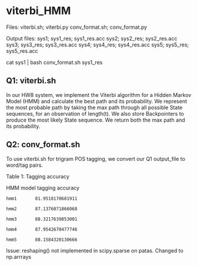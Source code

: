 # viterbi_HMM

Files:
viterbi.sh; viterbi.py
conv_format.sh; conv_format.py

Output files:
  sys1; sys1_res; sys1_res.acc
  sys2; sys2_res; sys2_res.acc
  sys3; sys3_res; sys3_res.acc
  sys4; sys4_res; sys4_res.acc
  sys5; sys5_res; sys5_res.acc

cat sys1 | bash conv_format.sh sys1_res

## Q1: viterbi.sh
In our HW8 system, we implement the Viterbi algorithm for a Hidden Markov Model (HMM) and calculate the best path and its probability.
We represent the most probable path by taking the max path through all possible State sequences, for an observation of length(t).
We also store Backpointers to produce the most likely State sequence. We return both the max path and its probability.

## Q2: conv_format.sh
To use viterbi.sh for trigram POS tagging, we convert our Q1 output_file to word/tag pairs.

Table 1: Tagging accuracy

  HMM model   tagging accuracy

    hmm1       81.9518170681911

    hmm2       87.1376071866068

    hmm3       88.3217639853001

    hmm4       87.9542670477746

    hmm5       88.1584320130666



Issue:
reshaping() not implemented in scipy.sparse on patas.
Changed to np.arrrays
